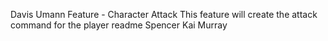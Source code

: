 Davis Umann
Feature - Character Attack
This feature will create the attack command for the player
readme
Spencer
Kai Murray

